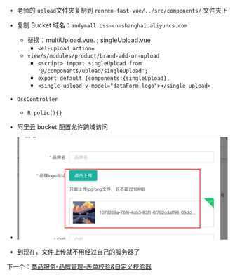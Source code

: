 - 老师的 `upload`文件夹复制到 `renren-fast-vue/../src/components/` 文件夹下
- 复制 Bucket 域名：`andymall.oss-cn-shanghai.aliyuncs.com`
	- 替换：multiUpload.vue. ; singleUpload.vue
		- `<el-upload action=`
	- `view/s/modules/product/brand-add-or-upload`
		- `<script> import singleUpload from '@/components/upload/singleUpload';`
		- `export default {components:{singleUpload},`
		- `<single-upload v-model="dataForm.logo"></single-upload>`
- `OssController`
	- `R polic(){}`
- 阿里云 bucket 配置允许跨域访问
- ![](BEFORE/附件/Pasted%20image%2020231121155406.png)

- 到现在，文件上传就不用经过自己的服务器了

下一个：[商品服务-品牌管理-表单校验&自定义校验器](课程&笔记/技术栈/尚硅谷/谷粒商城/步骤与问题/recources/商品服务-品牌管理-表单校验&自定义校验器.md)
